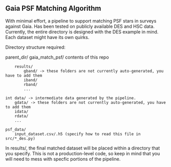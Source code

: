 ## Gaia PSF Matching Algorithm  

With minimal effort, a pipeline to support matching PSF stars in surveys against Gaia. Has been tested on publicly available DES and HSC data. Currently, the entire directory is designed with the DES example in mind. Each dataset might have its own quirks.

Directory structure required:

parent_dir/
    gaia_match_psf/
        contents of this repo

        results/
            gband/ -> these folders are not currently auto-generated, you have to add them
            iband/
            rband/
            ...

    int data/ -> intermediate data generated by the pipeline. 
        gdata/ -> these folders are not currently auto-generated, you have to add them
        idata/
        rdata/
        ...
    
    psf_data/
        input_dataset.csv/.h5 (specify how to read this file in src/*_des.py)
    
    

In results/, the final matched dataset will be placed within a directory that you specify. This is not a production-level code, so keep in mind that you will need to mess with specfic portions of the pipeline.